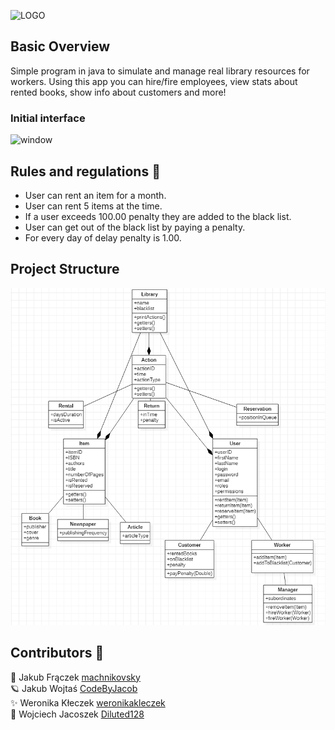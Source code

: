 ![LOGO](https://user-images.githubusercontent.com/67759414/120201068-4e68c680-c225-11eb-87f9-9216754dc110.png)


  
## Basic Overview

 Simple program in java to simulate and manage real library resources for workers. Using this app you can hire/fire employees, view stats about rented books, show info about customers and more! 
 ### Initial interface
![window](https://user-images.githubusercontent.com/67759414/120695303-8bde8580-c4ab-11eb-81f0-c6f3866ac1f8.png)



## Rules and regulations :page_with_curl:
- User can rent an item for a month.
- User can rent 5 items at the time.
- If a user exceeds 100.00 penalty they are added to the black list.
- User can get out of  the black list by paying a penalty.
- For every day of delay penalty is 1.00.

## Project Structure
![diagram](assets/diagram.png)

## Contributors :handshake:
    
    
   :whale: Jakub Frączek [machnikovsky](https://github.com/machnikovsky) <br />
   :ringed_planet: Jakub Wojtaś [CodeByJacob](https://github.com/CodeByJacob) <br />
  ✨ Weronika Kłeczek [weronikakleczek](https://github.com/weronikakleczek) <br />
  :turtle: Wojciech Jacoszek [Diluted128](https://github.com/Diluted128)
  



